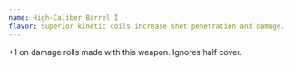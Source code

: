 ```yaml
---
name: High-Caliber Barrel I
flavor: Superior kinetic coils increase shot penetration and damage.
---
```

+1 on damage rolls made with this weapon. Ignores half cover.
